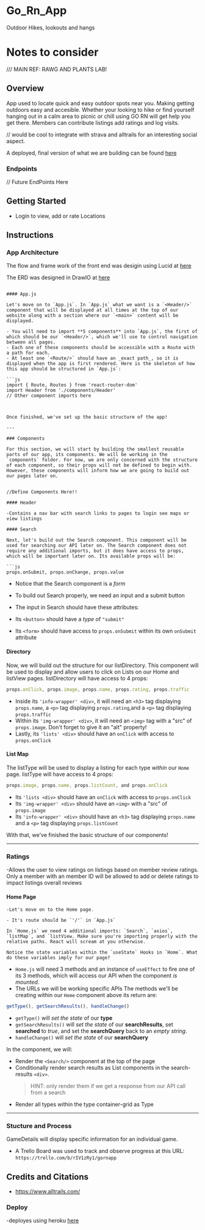 # Go_Rn_App

Outdoor Hikes, lookouts and hangs

# Notes to consider

/// MAIN REF: RAWG AND PLANTS LAB!

## Overview

App used to locate quick and easy outdoor spots near you. Making getting outdoors easy and accesible. Whether your looking to hike or find yourself hanging out in a calm area to picnic or chill using GO RN will get help you get there. Members can contribute listings add ratings and log visits.

// would be cool to integrate with strava and alltrails for an interesting social aspect.

A deployed, final version of what we are building can be found [here](https://www.rawg-router.com/)

### Endpoints

// Future EndPoints Here

## Getting Started

- Login to view, add or rate Locations

## Instructions

### App Architecture

The flow and frame work of the front end was desigin using Lucid at [here](https://lucid.app/lucidchart/6a28eb7f-bde2-4c2c-84a4-da06b9f17f81/edit?viewport_loc=371%2C-460%2C1095%2C794%2C0_0&invitationId=inv_cbb9af92-6285-45e9-85ce-e77adea5109a)

The ERD was designed in DrawIO at [here](https://viewer.diagrams.net/?tags=%7B%7D&highlight=0000ff&edit=_blank&layers=1&nav=1#R7VltT9swEP41ldgHUNKkjH2k5VWDgSga7KOJr4mFY3eO%2B8av3zmxm6YupZOoOmmVIrX3%2BOw49zyO75xW1Munl4oMs1tJgbfaAZ22orNWux3GQQd%2FDDKrkE47qIBUMWqdaqDP3sCCzm3EKBQNRy0l12zYBBMpBCS6gRGl5KTpNpC8edchScED%2BgnhPvrEqM4q9KQT1PgVsDRzdw4D25IT52yBIiNUThag6LwV9ZSUuvqXT3vATfBcXKp%2BF%2B%2B0ziemQOhNOsiLuydyN%2FrdfxZpEdOf%2FetkfOjCPCZ8ZJ%2F4hhWaidROWs9cJIoJyzkRaHUHUui%2BbQnQTjLG6Q2ZyZGZSaFJ8uqsbiYVe0N%2FwrEpRACblbZER0HDo2962jEVFOhz7x4vXIJuybTheEMK7WYjOSfDgr2U8zMdc6JSJrpSa5lbJz96NqBjUBqmC5CN5iXIHLSaoYttjdtW21bakWN6UgsFF0CFZQsimYubWHGm87Fr%2FvCPpfBv6AzfpzO4Pju4%2F%2F7F4xWfVpe0KPkKPcmlQlzIimjG%2BRJEOEsFmhwGppsJF8PlcmrhnFFqRu4WQ5LgfW9Kt7O4Rh5sIAwksfuAl6siw46AI3SHkgldBqbTxQtD1QuOOq0OzrWHdljbeBl3pXtS4PQJK6kEVMIEjBq6Smqiyctcpz7p6xfFx1Jw1G%2FIfLQt4qPYI%2F4HyWFP9hbIPt412WHkr3KZEM2k2BO%2BBcK%2F7Zrw42OP8B7Ts%2F%2BZbJOCXJCcccPRFfAxmLm73KTKLsK2td1zUxiQEdfb1Eq4aRKwva3gxBPL42wIBxf7vX87jHd2zTjqfJnxB7Iyh9%2Fz%2FQl8n%2Bycbz%2FZw%2B2AYZm8r9k%2BqNnc29nl7ZvmcvPX%2BueT2Vm5t1%2FTfbG22QKON9bAP1Os%2BekcriK9r9a2wfbOq7Xoq8f2dW5OHfdsfz7buy%2FV%2FBM4j2igKbitGAOAb%2FsH4GX5fl63eIVMpnO3HYOgp%2BZsG83zB1TDo7wlYub26bopJ4LelWJRciQoUBt%2BTl6Ad3HfTkvcL4%2BaGqzxtVXXimEyMjTzt4fzphXnjmF%2BRvAwOArC2CG%2FzNSOImeeuUyhsmaL1j0ohmSB%2BigtwGCksFZf9iDFELJWXYtyClalBw5UJZHj5seDVSKz97g3a6xOT8LjZn4SL6cdhRypBGyvxcP%2BpYHi9gcDVbHxBio1P3%2FwVcsAzfqbReVef%2FmJzv8A)

````

#### App.js

Let's move on to `App.js`. In `App.js` what we want is a `<Header/>` component that will be displayed at all times at the top of our website along with a section where our `<main>` content will be displayed.

- You will need to import **5 components** into `App.js`, the first of which should be our `<Header/>`, which we'll use to control navigation between all pages.
- Each one of these components should be accessible with a Route with a path for each.
- At least one `<Route/>` should have an _exact path_, so it is displayed when the app is first rendered. Here is the skeleton of how this app should be structured in `App.js`:

```js
import { Route, Routes } from 'react-router-dom'
import Header from './components/Header'
// Other component imports here



Once finished, we've set up the basic structure of the app!

---

### Components

For this section, we will start by building the smallest reusable parts of our app, its components. We will be working in the `components` folder. For now, we are only concerned with the structure of each component, so their props will not be defined to begin with. However, these components will inform how we are going to build out our pages later on.


//Define Components Here!!

#### Header

-Contains a nav bar with search links to pages to login see maps or  view listings

#### Search

Next, let's build out the Search component. This component will be used for searching our API later on. The Search component does not require any additional imports, but it does have access to props, which will be important later on. Its available props will be:

```js
props.onSubmit, props.onChange, props.value
````

- Notice that the Search component is a _form_
- To build out Search properly, we need an input and a submit button
- The input in Search should have these attributes:

- Its `<button>` should have a _type_ of `"submit"`
- Its `<form>` should have access to `props.onSubmit` within its own `onSubmit` attribute

#### Directory

Now, we will build out the structure for our listDirectory. This component will be used to display and allow users to click on Lists on our Home and listView pages. listDirectory will have access to 4 props:

```js
props.onClick, props.image, props.name, props.rating, props.traffic
```

- Inside its `'info-wrapper' <div>`, it will need an `<h3>` tag displaying `props.name`, a `<p>` tag displaying `props.rating`,and a `<p>` tag displaying `props.traffic`
- Within its `'img-wrapper' <div>`, it will need an `<img>` tag with a "src" of `props.image`. Don't forget to give it an "alt" property!
- Lastly, its `'lists' <div>` should have an `onClick` with access to `props.onClick`

#### List Map

The listType will be used to display a listing for each type _within_ our `Home` page. listType will have access to 4 props:

```js
props.image, props.name, props.listCount, and props.onClick
```

- Its `'lists <div>` should have an `onClick` with access to `props.onClick`
- Its `'img-wrapper' <div>` should have an `<img>` with a "src" of `props.image`
- Its `'info-wrapper' <div>` should have an `<h3>` tag displaying `props.name` and a `<p>` tag displaying `props.listCount`

With that, we've finished the basic structure of our components!

---

### Ratings

-Allows the user to view ratings on listings based on member review ratings. Only a member with an member ID will be allowed to add or delete ratings to impact listings overall reviews

#### Home Page

    -Let's move on to the Home page.

    - It's route should be `'/'` in `App.js`

    In `Home.js` we need 4 additional imports: `Search`, `axios`, `listMap`, and `listView. Make sure you're importing properly with the relative paths. React will scream at you otherwise.

    Notice the state variables within the `useState` Hooks in `Home`. What do these variables imply for our page?

- `Home.js` will need 3 methods and an instance of `useEffect` to fire one of its 3 methods, which will access our API when the component _is mounted_.
- The URLs we will be working specific APIs
  The methods we'll be creating within our `Home` component above its return are:

```js
getType(), getSearchResults(), handleChange()
```

- `getType()` will _set the state_ of our **type**
- `getSearchResults()` will _set the state_ of our **searchResults**, set **searched** to _true_, and set the **searchQuery** back to an _empty string_.
- `handleChange()` will _set the state_ of our **searchQuery**

In the component, we will:

- Render the `<Search/>` component at the top of the page
- Conditionally render search results as List components in the search-results `<div>`.
  > HINT: only render them if we get a response from our API call from a search
- Render all types within the type container-grid as Type

---

### Stucture and Process

GameDetails will display specific information for an individual game.

- A Trello Board was used to track and observe progress at this URL: `https://trello.com/b/rIV1zRy1/gornapp`

## Credits and Citations

- https://www.alltrails.com/

### Deploy

-deployes using heroku [here](https://dashboard.heroku.com/apps/go-rn/deploy/github)
